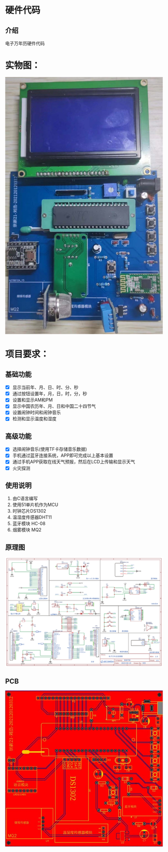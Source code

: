 # 硬件代码

## 介绍
电子万年历硬件代码

# 实物图：

![overview](https://github.com/neverwinHao/HardWare/blob/main/img/overview.jpg)

# 项目要求：

## 基础功能
- [x] 显示当前年、月、日、时、分、秒
- [x] 通过按钮设置年，月，日，时，分，秒
- [x] 设置和显示AM和PM
- [x] 显示中国农历年、月、日和中国二十四节气
- [x] 设置闹钟时间和闹钟音乐
- [x] 检测和显示温度和湿度

## 高级功能
- [x] 选择闹钟音乐(使用TF卡存储音乐数据)
- [x] 手机通过蓝牙连接系统，APP即可完成以上基本设置
- [x] 通过手机APP获取在线天气预报，然后在LCD上传输和显示天气
- [x] 火灾探测

## 使用说明

1. 由C语言编写
1. 使用51单片机作为MCU
1. 时钟芯片DS1302
1. 温湿度传感器DHT11
1. 蓝牙模块 HC-08
1. 烟雾模块 MQ2

## 原理图

![yuanlitu](https://github.com/neverwinHao/HardWare/blob/main/img/yuanlitu.png)

## PCB

![pcb](https://github.com/neverwinHao/HardWare/blob/main/img/pcb.jpg)

